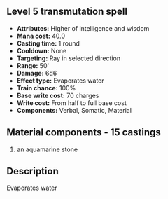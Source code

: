 ## Level 5 transmutation spell

- **Attributes:** Higher of intelligence and wisdom
- **Mana cost:** 40.0
- **Casting time:** 1 round
- **Cooldown:** None
- **Targeting:** Ray in selected direction
- **Range:** 50'
- **Damage:** 6d6
- **Effect type:** Evaporates water
- **Train chance:** 100%
- **Base write cost:** 70 charges
- **Write cost:** From half to full base cost
- **Components:** Verbal, Somatic, Material

## Material components - 15 castings

1. an aquamarine stone

## Description

Evaporates water
